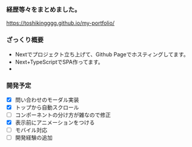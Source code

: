 ### 経歴等々をまとめました。

https://toshikingggg.github.io/my-portfolio/


### ざっくり概要
- Nextでプロジェクト立ち上げて、Github Pageでホスティングしてます。
- Next+TypeScriptでSPA作ってます。
- 

### 開発予定
- [x] 問い合わせのモーダル実装
- [x] トップから自動スクロール
- [ ] コンポーネントの分け方が雑なので修正
- [x] 表示前にアニメーションをつける
- [ ] モバイル対応
- [ ] 開発経験の追加
